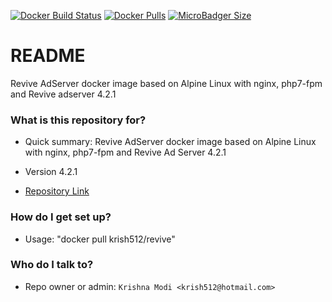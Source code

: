 [![Docker Build Status](https://img.shields.io/docker/build/krish512/revive.svg?style=for-the-badge)](https://hub.docker.com/r/krish512/revive/)
[![Docker Pulls](https://img.shields.io/docker/pulls/krish512/revive.svg?style=for-the-badge)](https://hub.docker.com/r/krish512/revive/)
[![MicroBadger Size](https://img.shields.io/microbadger/image-size/krish512/revive.svg?style=for-the-badge)](https://hub.docker.com/r/krish512/revive/)

# README #

Revive AdServer docker image based on Alpine Linux with nginx, php7-fpm and Revive adserver 4.2.1

### What is this repository for? ###

* Quick summary:
    Revive AdServer docker image based on Alpine Linux with nginx, php7-fpm and Revive Ad Server 4.2.1

* Version 4.2.1
* [Repository Link](https://github.com/krish512/ReviveDockerImage.git)


### How do I get set up? ###

* Usage:
    "docker pull krish512/revive"

### Who do I talk to? ###

* Repo owner or admin:
    `Krishna Modi <krish512@hotmail.com>`
